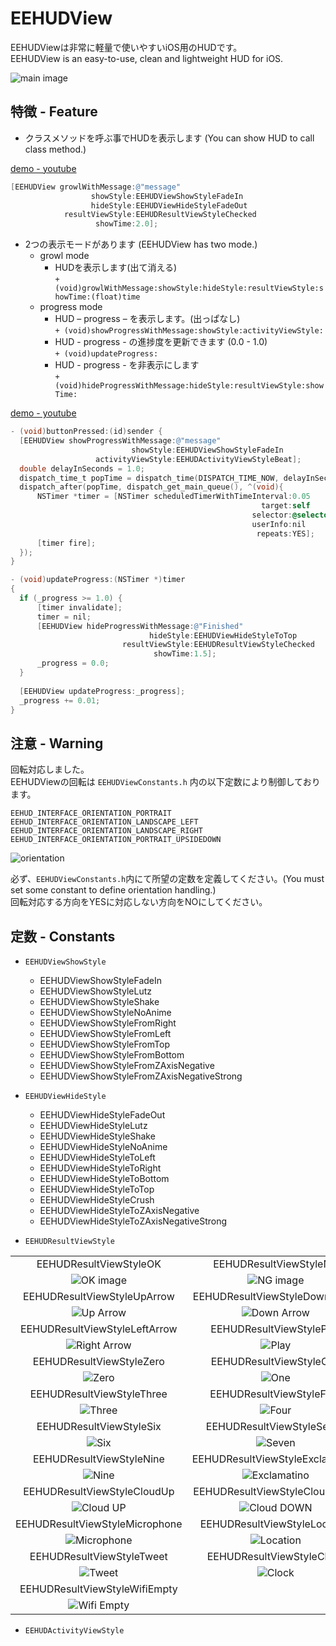 EEHUDView
=========================

EEHUDViewは非常に軽量で使いやすいiOS用のHUDです。  
EEHUDView is an easy-to-use, clean and lightweight HUD for iOS.  

![main image](https://lh5.googleusercontent.com/-D4prt2WDrv0/T902ENPr9OI/AAAAAAAAAPE/vfjaHdjztzA/s800/120617-0002.png)  

特徴 - Feature
-----------------  
* クラスメソッドを呼ぶ事でHUDを表示します (You can show HUD to call class method.)  

[demo - youtube](http://youtu.be/QcRMokpS_3E "growl")  

``` objective-c 
[EEHUDView growlWithMessage:@"message"
   	              showStyle:EEHUDViewShowStyleFadeIn
       	          hideStyle:EEHUDViewHideStyleFadeOut
       	    resultViewStyle:EEHUDResultViewStyleChecked
       	           showTime:2.0];
```      

* 2つの表示モードがあります (EEHUDView has two mode.)  
    * growl mode  
        * HUDを表示します(出て消える)  
    	```+ (void)growlWithMessage:showStyle:hideStyle:resultViewStyle:showTime:(float)time```  
    * progress mode  
    	* HUD – progress – を表示します。(出っぱなし)  
 		```+ (void)showProgressWithMessage:showStyle:activityViewStyle:```  
 		* HUD - progress - の進捗度を更新できます (0.0 - 1.0)  
		```+ (void)updateProgress:```  
		* HUD - progress - を非表示にします  
		```+ (void)hideProgressWithMessage:hideStyle:resultViewStyle:showTime:```  

[demo - youtube](http://youtu.be/bTrCc9xvzPE "progress")  

``` objective-c
- (void)buttonPressed:(id)sender {
  [EEHUDView showProgressWithMessage:@"message"
                           showStyle:EEHUDViewShowStyleFadeIn
                   activityViewStyle:EEHUDActivityViewStyleBeat];
  double delayInSeconds = 1.0;
  dispatch_time_t popTime = dispatch_time(DISPATCH_TIME_NOW, delayInSeconds * NSEC_PER_SEC);
  dispatch_after(popTime, dispatch_get_main_queue(), ^(void){
      NSTimer *timer = [NSTimer scheduledTimerWithTimeInterval:0.05
                                                        target:self
                                                      selector:@selector(updateProgress:)
                                                      userInfo:nil
                                                       repeats:YES];
      [timer fire];
  });
}

- (void)updateProgress:(NSTimer *)timer
{
  if (_progress >= 1.0) {
      [timer invalidate];
      timer = nil;
      [EEHUDView hideProgressWithMessage:@"Finished"
                               hideStyle:EEHUDViewHideStyleToTop
                         resultViewStyle:EEHUDResultViewStyleChecked
                                showTime:1.5];
      _progress = 0.0;
  }
    
  [EEHUDView updateProgress:_progress];
  _progress += 0.01;
}
```

注意 - Warning  
-------------------
回転対応しました。  
EEHUDViewの回転は `EEHUDViewConstants.h` 内の以下定数により制御しております。  

`EEHUD_INTERFACE_ORIENTATION_PORTRAIT`  
`EEHUD_INTERFACE_ORIENTATION_LANDSCAPE_LEFT`  
`EEHUD_INTERFACE_ORIENTATION_LANDSCAPE_RIGHT`  
`EEHUD_INTERFACE_ORIENTATION_PORTRAIT_UPSIDEDOWN`  

![orientation](https://lh5.googleusercontent.com/-a3EKZnX5_Z0/T901FC4HHXI/AAAAAAAAAOw/5YLlz-_waJ4/s800/120617-0001.png)  

必ず、`EEHUDViewConstants.h`内にて所望の定数を定義してください。(You must set some constant to define orientation handling.)  
回転対応する方向をYESに対応しない方向をNOにしてください。  


定数 - Constants  
-------------------
* `EEHUDViewShowStyle`  
    * EEHUDViewShowStyleFadeIn  
    * EEHUDViewShowStyleLutz  
    * EEHUDViewShowStyleShake  
    * EEHUDViewShowStyleNoAnime  
    * EEHUDViewShowStyleFromRight  
    * EEHUDViewShowStyleFromLeft  
    * EEHUDViewShowStyleFromTop  
    * EEHUDViewShowStyleFromBottom  
    * EEHUDViewShowStyleFromZAxisNegative  
    * EEHUDViewShowStyleFromZAxisNegativeStrong  

* `EEHUDViewHideStyle`  
    * EEHUDViewHideStyleFadeOut  
    * EEHUDViewHideStyleLutz  
    * EEHUDViewHideStyleShake  
    * EEHUDViewHideStyleNoAnime  
    * EEHUDViewHideStyleToLeft  
    * EEHUDViewHideStyleToRight  
    * EEHUDViewHideStyleToBottom  
    * EEHUDViewHideStyleToTop  
    * EEHUDViewHideStyleCrush  
    * EEHUDViewHideStyleToZAxisNegative  
    * EEHUDViewHideStyleToZAxisNegativeStrong  

* `EEHUDResultViewStyle`  
  
||||
|:------:|:------:|:------:|
| EEHUDResultViewStyleOK | EEHUDResultViewStyleNG | EEHUDResultViewStyleChecked |
| ![OK image][ok] | ![NG image][ng] | ![Check image][check] |
| EEHUDResultViewStyleUpArrow | EEHUDResultViewStyleDownArrow | EEHUDResultViewStyleRightArrow |
| ![Up Arrow][up_arrow] | ![Down Arrow][down_arrow] | ![Right Arrow][right_arrow] |
| EEHUDResultViewStyleLeftArrow | EEHUDResultViewStylePlay | EEHUDResultViewStylePause|
| ![Right Arrow][right_arrow] | ![Play][play] | ![Pause][pause] |
| EEHUDResultViewStyleZero | EEHUDResultViewStyleOne | EEHUDResultViewStyleTwo |
| ![Zero][zero] |![One][one] |![Two][two] |
| EEHUDResultViewStyleThree | EEHUDResultViewStyleFour | EEHUDResultViewStyleFive |
| ![Three][three] | ![Four][four] | ![Five][five] |
| EEHUDResultViewStyleSix | EEHUDResultViewStyleSeven | EEHUDResultViewStyleEight |
| ![Six][six] | ![Seven][seven] | ![Eight][eight] |
| EEHUDResultViewStyleNine | EEHUDResultViewStyleExclamation | EEHUDResultViewStyleCloud |
| ![Nine][nine] | ![Exclamatino][exclamation] | ![Cloud][cloud] |
| EEHUDResultViewStyleCloudUp | EEHUDResultViewStyleCloudDown | EEHUDResultViewStyleMail |
| ![Cloud UP][cloud_up] | ![Cloud DOWN][cloud_down] | ![Mail][mail] |
| EEHUDResultViewStyleMicrophone | EEHUDResultViewStyleLocation | EEHUDResultViewStyleHome |
| ![Microphone][microphone] | ![Location][location] | ![Home][home] |
| EEHUDResultViewStyleTweet | EEHUDResultViewStyleClock | EEHUDResultViewStyleWifiFull |
| ![Tweet][tweet] | ![Clock][clock] | ![Wifi Full][wifi_full] |
| EEHUDResultViewStyleWifiEmpty |||
| ![Wifi Empty][wifi_empty] |||

* `EEHUDActivityViewStyle`  





[ok]: https://lh6.googleusercontent.com/-D4TQoDbF60g/T6OIllIAN2I/AAAAAAAAALA/WjTrCnVsiWM/s800/001_OK.png "OK icon"  
[ng]: https://lh5.googleusercontent.com/-lxzV7SXuv8g/T6OIlv0jVdI/AAAAAAAAAK8/RXd56F5JqAE/s800/002_NG.png "NG icon"  
[check]: https://lh6.googleusercontent.com/-aAVm3jgPHHQ/T6OIlnZoCzI/AAAAAAAAALM/YVM6CwynwuM/s800/003_Checked.png "Check icon"  
[up_arrow]: https://lh4.googleusercontent.com/-iCXoYP753KY/T6OImLcYgqI/AAAAAAAAALE/8genv0PcDRk/s800/004_UpArrow.png "Up Arrow icon"  
[down_arrow]: https://lh5.googleusercontent.com/-F9HMjYUACjw/T6OIsXkIzNI/AAAAAAAAAL8/qt13-lCnDiM/s800/005_DownArrow.png "Down Arrow icon"  
[right_arrow]: https://lh3.googleusercontent.com/-2TAnHqO4YKM/T6OIrNlHVII/AAAAAAAAAL0/T7sbDEJ-UB4/s800/006_RightArrow.png "Right Arrow icon"  
[left_arrow]: https://lh6.googleusercontent.com/-rWdNEMvtEVY/T6OInfCtj2I/AAAAAAAAALc/cLXpt5e3Ghc/s800/007_LeftArrow.png "Left Arrow icon"  
[play]: https://lh5.googleusercontent.com/-lEE_3lhjCp0/T6OIo09ySiI/AAAAAAAAALg/6XssC5BwdsI/s800/008_Play.png "Play icon"  
[pause]: https://lh4.googleusercontent.com/-pFqcFsTxyZI/T6OIoydhuPI/AAAAAAAAALk/NJcqUJ3AuIA/s800/009_Pause.png "Pause icon"  
[zero]: https://lh5.googleusercontent.com/-hWuJEOrTtgM/T6OYqfRkc7I/AAAAAAAAAMI/OUjLYEcCjss/s800/010_0.png "Zero icon"  
[one]: https://lh4.googleusercontent.com/-U4cA8zK6k8E/T6OYqSJfBnI/AAAAAAAAAMM/d1FnfpP_oCE/s800/011_1.png "One icon"  
[two]: https://lh3.googleusercontent.com/-BaqIvT8qUNA/T6OYvnjpNrI/AAAAAAAAAM0/27PdpA7d1Sk/s800/012_2.png "Two icon"  
[three]: https://lh6.googleusercontent.com/-ectWmpyW78Y/T6OYqz-30VI/AAAAAAAAAMQ/L2pbkD_4pVM/s800/013_3.png "Three icon"  
[four]: https://lh4.googleusercontent.com/-gtxf0m7gdBQ/T6OYrAl8-zI/AAAAAAAAAMU/KaGg7WmNGXk/s800/014_4.png "Four icon"
[five]: https://lh4.googleusercontent.com/-dKxQQfmiVBU/T6OYwijezQI/AAAAAAAAAM8/zeTCf2oaIMU/s800/015_5.png "Five icon"  
[six]: https://lh6.googleusercontent.com/-ZmvDSK-y9fw/T6OYrzM_vDI/AAAAAAAAAMk/tfBNY0Tz6qY/s800/016_6.png "Six icon"  
[seven]: https://lh6.googleusercontent.com/-orIuTdbAQ-o/T6OYxqToEZI/AAAAAAAAANI/2FjC3jSfOno/s800/017_7.png "Seven icon"  
[eight]: https://lh5.googleusercontent.com/-MXW5mcuSE0M/T6OYy62mgVI/AAAAAAAAANQ/N5Ot8-M40SY/s800/018_8.png "Eight icon"  
[nine]: https://lh3.googleusercontent.com/-jmho3WMMa6Q/T6OYtexGRKI/AAAAAAAAAMw/pNQaGENsj48/s800/019_9.png "Nine icon"  
[exclamation]: https://lh5.googleusercontent.com/-Tf2brsObTM8/T6PFWoQb9YI/AAAAAAAAANg/jUVNxIWHu4o/s800/020_exclamation.png "Exclamation icon"  
[cloud]: https://lh3.googleusercontent.com/-ClJCzZRU5EI/T6PFW82QdfI/AAAAAAAAANc/qHgqW0oWDc8/s800/021_cloud.png "Cloud icon"  
[cloud_up]: https://lh4.googleusercontent.com/-U21199OsCag/UArUxEStM8I/AAAAAAAAAQY/bTyMrP3Tf7c/s800/022_cloudUp2.png "Cloud UP icon"  
[cloud_down]: https://lh4.googleusercontent.com/-sIjKZWuAgvE/UArUxBBFHvI/AAAAAAAAAQc/4dkq6KIS2Sk/s800/023_cloudDown2.png "Cloud DOWN icon"  
[mail]: https://lh3.googleusercontent.com/-2jku23CPft0/T8TF6aqp6RI/AAAAAAAAAOA/V3CggQtEGrQ/s800/024_mail.png "Mail icon"  
[microphone]: https://lh6.googleusercontent.com/-4887D1xNGJc/T9wZESmsELI/AAAAAAAAAOQ/1b6KljBRKk8/s800/025_microphone.png "Microphone icon"  
[location]: https://lh5.googleusercontent.com/-YFwjubFI3Pg/T9wZES0HlWI/AAAAAAAAAOM/MDZbRF4O7dQ/s800/026_location.png "Location icon"  
[home]: https://lh3.googleusercontent.com/-_7I5KJ1koEk/T9wZEpL0eWI/AAAAAAAAAOU/HHAISS8BSIg/s800/027_home.png "Home icon"  
[tweet]: https://lh3.googleusercontent.com/-E7WdM3PlDdw/T9wZE31b7MI/AAAAAAAAAOk/H5lbspSEPXI/s800/028_tweet.png "Tweet icon"  
[clock]: https://lh5.googleusercontent.com/-pEnuvZie0DI/T-RY9Zh7IxI/AAAAAAAAAPw/xdG7SYt76WU/s800/029_clock.png "Clock icon"  
[wifi_full]: https://lh6.googleusercontent.com/-gTo8vjA2JFI/UArUMIhvJrI/AAAAAAAAAQE/WbwW9nIevPY/s800/030_wifiFull.png "Wifi Full icon"  
[wifi_empty]: https://lh6.googleusercontent.com/-X5-_-_8b4G0/UArUMF1PL1I/AAAAAAAAAQA/Bu3jWniYUPY/s800/031_wifiEmpty.png "Wifi Empty icon"  
